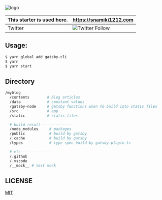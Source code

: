 ![logo](https://user-images.githubusercontent.com/26793088/71515007-85c29d80-28e4-11ea-970c-7c0d8f2093bd.png)

| This starter is used here. | https://snamiki1212.com                                                           |
| -------------------------- | --------------------------------------------------------------------------------- |
| Twitter                    | ![Twitter Follow](https://img.shields.io/twitter/follow/snamiki1212?style=social) |

## Usage:

```zsh
$ yarn global add gatsby-cli
$ yarn
$ yarn start
```

## Directory

```sh
/myblog
  /contents        # blog articles
  /data            # constant values
  /gatsby-node     # gatsby functions when to build into statis files
  /src             # app
  /static          # statis files

  # build result -------------
  /node_modules     # packages
  /public           # build by gatsby
  /.cache           # build by gatsby
  /types            # type spec build by gatsby-plugin-ts

  # etc -------------
  /.github
  /.vscode
  /__mock__ # test mock
```
## LICENSE

[MIT](https://github.com/snamiki1212/gatsby-starter-lunash/blob/master/LICENSE)
